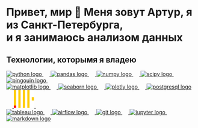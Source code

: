 Привет, мир 👋 
Меня зовут Артур, я из Санкт-Петербурга,  
и я занимаюсь анализом данных
========================================

Технологии, которымя я владею
-----------------------------
<div align="left">
  <a href="https://www.python.org"><img src="https://cdn.jsdelivr.net/gh/devicons/devicon/icons/python/python-original.svg" height="48" alt="python logo"  />
  <img width="16" />  
  <a href="https://pandas.pydata.org"><img src="https://cdn.jsdelivr.net/gh/devicons/devicon/icons/pandas/pandas-original.svg" height="48" alt="pandas logo"  />
  <img width="16" />
  <a href="https://numpy.org"><img src="https://cdn.jsdelivr.net/gh/devicons/devicon/icons/numpy/numpy-original.svg" height="48" alt="numpy logo"  />
  <img width="16" />
  <a href="https://scipy.org"><img src="https://scipy.org/images/logo.svg" height="48" alt="scipy logo"  />
  <img width="16" />
  <a href="https://pingouin-stats.org"><img src="https://pingouin-stats.org/build/html/_static/pingouin.png" height="48" alt="pingouin logo"  />
  <img width="16" />
<div align="left">
  <a href="https://matplotlib.org"><img src="https://upload.wikimedia.org/wikipedia/commons/0/01/Created_with_Matplotlib-logo.svg" height="48" alt="matplotlib logo"  />
  <img width="16" />
  <a href="https://seaborn.pydata.org"><img src="https://seaborn.pydata.org/_images/logo-mark-lightbg.svg" height="48" alt="seaborn logo"  />
  <img width="16" />
  <a href="https://plotly.com/python"><img src="https://www.vectorlogo.zone/logos/plot_ly/plot_ly-icon.svg" height="48" alt="plotly logo"  />
  <img width="16" />
  <a href="https://www.postgresql.org"><img src="https://upload.wikimedia.org/wikipedia/commons/2/29/Postgresql_elephant.svg" height="48" alt="postgresql logo"  />
  <img width="16" />
  <a href="https://clickhouse.com"><img src="https://raw.githubusercontent.com/ClickHouse/clickhouse-presentations/master/images/clickhouse-logomark.png" height="48" alt="clickhouse logo"  />
  <img width="16" />
<div align="left">
  <a href="https://www.tableau.com"><img src="https://cdn.worldvectorlogo.com/logos/tableau-software.svg" height="48" alt="tableau logo"  />
  <img width="16" />
  <a href="https://airflow.apache.org"><img src="https://icon.icepanel.io/Technology/svg/Apache-Airflow.svg" height="48" alt="airflow logo"  />
  <img width="16" />
  <a href="https://git-scm.com"><img src="https://cdn.jsdelivr.net/gh/devicons/devicon/icons/git/git-original.svg" height="48" alt="git logo"  />
  <img width="16" />
  <a href="https://jupyter.org"><img src="https://cdn.jsdelivr.net/gh/devicons/devicon/icons/jupyter/jupyter-original.svg" height="48" alt="jupyter logo"  />
  <img width="16" />
  <img src="https://cdn.jsdelivr.net/gh/devicons/devicon/icons/markdown/markdown-original.svg" height="48" alt="markdown logo"  />
</div>

<div align="left">

</div>





